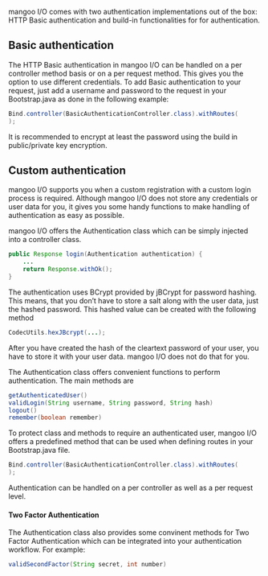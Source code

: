 mangoo I/O comes with two authentication implementations out of the box: HTTP Basic authentication and build-in functionalities for for authentication.

## Basic authentication

The HTTP Basic authentication in mangoo I/O can be handled on a per controller method basis or on a per request method. This gives you the option to use different credentials. To add Basic authentication to your request, just add a username and password to the request in your Bootstrap.java as done in the following example:

```java
Bind.controller(BasicAuthenticationController.class).withRoutes(   								On.get().to("/").respondeWith("index").withBasicAuthentication("foo", "bar")
);
```

It is recommended to encrypt at least the password using the build in public/private key encryption.

## Custom authentication

mangoo I/O supports you when a custom registration with a custom login process is required. Although mangoo I/O does not store any credentials or user data for you, it gives you some handy functions to make handling of authentication as easy as possible.

mangoo I/O offers the Authentication class which can be simply injected into a controller class.

```java
public Response login(Authentication authentication) {
    ...
    return Response.withOk();
}
```

The authentication uses BCrypt provided by jBCrypt for password hashing. This means, that you don’t have to store a salt along with the user data, just the hashed password. This hashed value can be created with the following method

```java
CodecUtils.hexJBcrypt(...);
```

After you have created the hash of the cleartext password of your user, you have to store it with your user data. mangoo I/O does not do that for you.

The Authentication class offers convenient functions to perform authentication. The main methods are

```java
getAuthenticatedUser()
validLogin(String username, String password, String hash)
logout()
remember(boolean remember)
```

To protect class and methods to require an authenticated user, mangoo I/O offers a predefined method that can be used when defining routes in your Bootstrap.java file.

```java
Bind.controller(BasicAuthenticationController.class).withRoutes(   								On.get().to("/").respondeWith("index").withAuthentication()
);
```

Authentication can be handled on a per controller as well as a per request level.

#### Two Factor Authentication

The Authentication class also provides some convinent methods for Two Factor Authentication which can be integrated into your authentication workflow. For example:

```java
validSecondFactor(String secret, int number)
```
